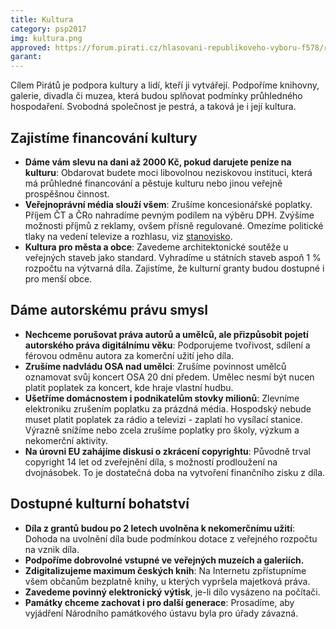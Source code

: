 ```yaml
---
title: Kultura
category: psp2017
img: kultura.png
approved: https://forum.pirati.cz/hlasovani-republikoveho-vyboru-f578/rv-25-2016-program-2017-kultura-r-h-3-k-t36941.html
garant:
---
```


Cílem Pirátů je podpora kultury a lidí, kteří ji vytvářejí. Podpoříme knihovny, galerie, divadla či muzea, která budou splňovat podmínky průhledného hospodaření. Svobodná společnost je pestrá, a taková je i její kultura.


## Zajistíme financování kultury

- **Dáme vám slevu na dani až 2000 Kč, pokud darujete peníze na kulturu**: Obdarovat budete moci libovolnou neziskovou instituci, která má průhledné financování a pěstuje kulturu nebo jinou veřejně prospěšnou činnost.
- **Veřejnoprávní média slouží všem**: Zrušíme koncesionářské poplatky. Příjem ČT a ČRo nahradíme pevným podílem na výběru DPH. Zvýšíme možnosti příjmů z reklamy, ovšem přísně regulované. Omezíme politické tlaky na vedení televize a rozhlasu, viz [stanovisko](https://www.pirati.cz/tiskove-zpravy/novela-zakona-o-ct.html).
- **Kultura pro města a obce**: Zavedeme architektonické soutěže u veřejných staveb jako standard. Vyhradíme u státních staveb aspoň 1 % rozpočtu na výtvarná díla. Zajistíme, že kulturní granty budou dostupné i pro menší obce.

## Dáme autorskému právu smysl

- **Nechceme porušovat práva autorů a umělců, ale přizpůsobit pojetí autorského práva digitálnímu věku**: Podporujeme tvořivost, sdílení a férovou odměnu autora za komerční užití jeho díla.
- **Zrušíme nadvládu OSA nad umělci**: Zrušíme povinnost umělců oznamovat svůj koncert OSA 20 dní předem. Umělec nesmí být nucen platit poplatek za koncert, kde hraje vlastní hudbu.
- **Ušetříme domácnostem i podnikatelům stovky milionů**: Zlevníme elektroniku zrušením poplatku za prázdná média. Hospodský nebude muset platit poplatek za rádio a televizi - zaplatí ho vysílací stanice. Výrazně snížíme nebo zcela zrušíme poplatky pro školy, výzkum a nekomerční aktivity.
- **Na úrovni EU zahájíme diskusi o zkrácení copyrightu**: Původně trval copyright 14 let od zveřejnění díla, s možností prodloužení na dvojnásobek. To je dostatečná doba na vytvoření finančního zisku z díla.

## Dostupné kulturní bohatství

- **Díla z grantů budou po 2 letech uvolněna k nekomerčnímu užití**: Dohoda na uvolnění díla bude podmínkou dotace z veřejného rozpočtu na vznik díla.
- **Podpoříme dobrovolné vstupné ve veřejných muzeích a galeriích.**
- **Zdigitalizujeme maximum českých knih**: Na Internetu zpřístupníme všem
  občanům bezplatně knihy, u kterých vypršela majetková práva.
- **Zavedeme povinný elektronický výtisk**, je-li dílo vysázeno na počítači.
- **Památky chceme zachovat i pro další generace**: Prosadíme, aby vyjádření Národního památkového ústavu byla pro úřady závazná.
